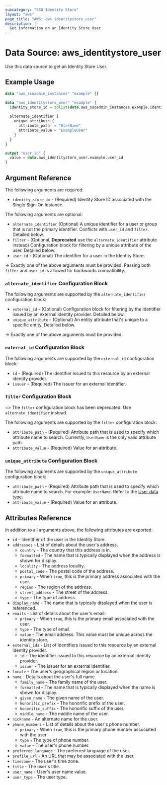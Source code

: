 ```yaml
---
subcategory: "SSO Identity Store"
layout: "aws"
page_title: "AWS: aws_identitystore_user"
description: |-
  Get information on an Identity Store User
---
```


# Data Source: aws_identitystore_user

Use this data source to get an Identity Store User.

## Example Usage

```terraform
data "aws_ssoadmin_instances" "example" {}

data "aws_identitystore_user" "example" {
  identity_store_id = tolist(data.aws_ssoadmin_instances.example.identity_store_ids)[0]
  
  alternate_identifier {
    unique_attribute {
      attribute_path  = "UserName"
      attribute_value = "ExampleUser"
    }
  }
}

output "user_id" {
  value = data.aws_identitystore_user.example.user_id
}
```

## Argument Reference

The following arguments are required:

* `identity_store_id` - (Required) Identity Store ID associated with the Single Sign-On Instance.

The following arguments are optional:

* `alternate_identifier` (Optional) A unique identifier for a user or group that is not the primary identifier. Conflicts with `user_id` and `filter`. Detailed below.
* `filter` - (Optional, **Deprecated** use the `alternate_identifier` attribute instead) Configuration block for filtering by a unique attribute of the user. Detailed below.
* `user_id` - (Optional) The identifier for a user in the Identity Store.

-> Exactly one of the above arguments must be provided. Passing both `filter` and `user_id` is allowed for backwards compatibility.

### `alternate_identifier` Configuration Block

The following arguments are supported by the `alternate_identifier` configuration block:

* `external_id` - (Optional) Configuration block for filtering by the identifier issued by an external identity provider. Detailed below.
* `unique_attribute` - (Optional) An entity attribute that's unique to a specific entity. Detailed below.

-> Exactly one of the above arguments must be provided.

### `external_id` Configuration Block

The following arguments are supported by the `external_id` configuration block:

* `id` - (Required) The identifier issued to this resource by an external identity provider.
* `issuer` - (Required) The issuer for an external identifier.

### `filter` Configuration Block

~> The `filter` configuration block has been deprecated. Use `alternate_identifier` instead.

The following arguments are supported by the `filter` configuration block:

* `attribute_path` - (Required) Attribute path that is used to specify which attribute name to search. Currently, `UserName` is the only valid attribute path.
* `attribute_value` - (Required) Value for an attribute.

### `unique_attribute` Configuration Block

The following arguments are supported by the `unique_attribute` configuration block:

* `attribute_path` - (Required) Attribute path that is used to specify which attribute name to search. For example: `UserName`. Refer to the [User data type](https://docs.aws.amazon.com/singlesignon/latest/IdentityStoreAPIReference/API_User.html).
* `attribute_value` - (Required) Value for an attribute.

## Attributes Reference

In addition to all arguments above, the following attributes are exported:

* `id` - Identifier of the user in the Identity Store.
* `addresses` - List of details about the user's address.
  * `country` - The country that this address is in.
  * `formatted` - The name that is typically displayed when the address is shown for display.
  * `locality` - The address locality.
  * `postal_code` - The postal code of the address.
  * `primary` - When `true`, this is the primary address associated with the user.
  * `region` - The region of the address.
  * `street_address` - The street of the address.
  * `type` - The type of address.
* `display_name` - The name that is typically displayed when the user is referenced.
* `emails` - List of details about the user's email.
  * `primary` - When `true`, this is the primary email associated with the user.
  * `type` - The type of email.
  * `value` - The email address. This value must be unique across the identity store.
* `external_ids` - List of identifiers issued to this resource by an external identity provider.
  * `id` - The identifier issued to this resource by an external identity provider.
  * `issuer` - The issuer for an external identifier.
* `locale` - The user's geographical region or location.
* `name` - Details about the user's full name.
  * `family_name` - The family name of the user.
  * `formatted` - The name that is typically displayed when the name is shown for display.
  * `given_name` - The given name of the user.
  * `honorific_prefix` - The honorific prefix of the user.
  * `honorific_suffix` - The honorific suffix of the user.
  * `middle_name` - The middle name of the user.
* `nickname` - An alternate name for the user. 
* `phone_numbers` - List of details about the user's phone number.
  * `primary` - When `true`, this is the primary phone number associated with the user.
  * `type` - The type of phone number.
  * `value` - The user's phone number.
* `preferred_language` - The preferred language of the user.
* `profile_url` - An URL that may be associated with the user.
* `timezone` - The user's time zone.
* `title` - The user's title.
* `user_name` - User's user name value.
* `user_type` - The user type.
